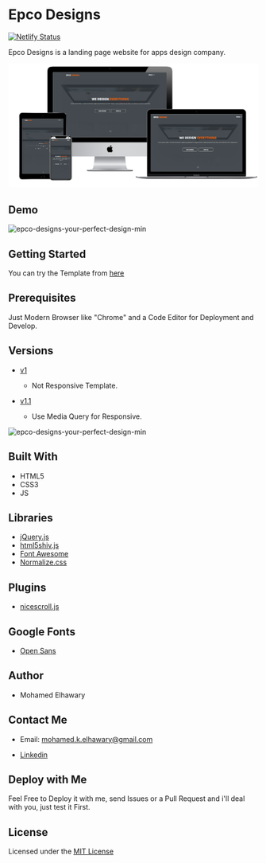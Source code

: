 # Epco Designs

[![Netlify Status](https://api.netlify.com/api/v1/badges/df8fbc23-3d5d-466f-83f4-e3c930819b39/deploy-status)](https://app.netlify.com/sites/epcodesigns/deploys) 

Epco Designs is a landing page website for apps design company.

![Screenshot](mockup.png)  

## Demo
 
![epco-designs-your-perfect-design-min](https://user-images.githubusercontent.com/69651552/95048822-d4f5f400-06e8-11eb-8ac6-38324b8dd76e.gif)


## Getting Started

You can try the Template from [here](https://epcodesigns.netlify.app/)

## Prerequisites

Just Modern Browser like "Chrome" and a Code Editor for Deployment and Develop.  

## Versions  

* [v1](https://github.com/Mohamed-Elhawary/epco-designs/tree/v1)  

   - Not Responsive Template.  

* [v1.1](https://github.com/Mohamed-Elhawary/epco-designs/tree/v1.1)  

   - Use Media Query for Responsive.  

![epco-designs-your-perfect-design-min](https://user-images.githubusercontent.com/69651552/95122570-fee30100-0750-11eb-80e3-33c58643d5bd.gif)



## Built With

* HTML5
* CSS3
* JS  

## Libraries  

* [jQuery.js](https://jquery.com/)
* [html5shiv.js](https://github.com/aFarkas/html5shiv)
* [Font Awesome](https://fontawesome.com/)  
* [Normalize.css](https://necolas.github.io/normalize.css/)
  
## Plugins 

* [nicescroll.js](https://nicescroll.areaaperta.com/)  

## Google Fonts  

* [Open Sans](https://fonts.google.com/specimen/Open+Sans) 

## Author

* Mohamed Elhawary  

## Contact Me  

* Email: mohamed.k.elhawary@gmail.com  

* [Linkedin](https://www.linkedin.com/in/mohamed-elhawary14/) 

## Deploy with Me

Feel Free to Deploy it with me, send Issues or a Pull Request and i'll deal with you, just test it First.

## License

Licensed under the [MIT License](LICENSE)


